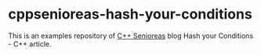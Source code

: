 # cppsenioreas-hash-your-conditions
This is an examples repository of [C++ Senioreas](https://cppsenioreas.wordpress.com/) blog Hash your Conditions - C++ article.
